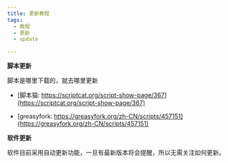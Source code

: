 ```yaml
---
title: 更新教程
tags: 
  - 教程
  - 更新
  - update

---
```

 
 
**脚本更新**

脚本是哪里下载的，就去哪里更新

- [脚本猫: https://scriptcat.org/script-show-page/367](https://scriptcat.org/script-show-page/367)

- [greasyfork: https://greasyfork.org/zh-CN/scripts/457151](https://greasyfork.org/zh-CN/scripts/457151)
 


**软件更新**

软件目前采用自动更新功能，一旦有最新版本将会提醒，所以无需关注如何更新。